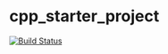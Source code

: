 # cpp_starter_project

[![Build Status](https://travis-ci.org/evgeniygorbachov/cpp_starter_project.svg?branch=master)](https://travis-ci.org/evgeniygorbachov/cpp_starter_project)
